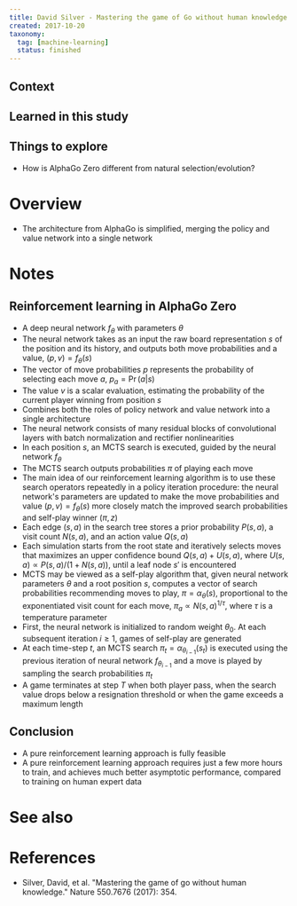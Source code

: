 ```yaml
---
title: David Silver - Mastering the game of Go without human knowledge (2017)
created: 2017-10-20
taxonomy:
  tag: [machine-learning]
  status: finished
---
```


## Context

## Learned in this study

## Things to explore
* How is AlphaGo Zero different from natural selection/evolution?

# Overview
* The architecture from AlphaGo is simplified, merging the policy and value network into a single network

# Notes
## Reinforcement learning in AlphaGo Zero
* A deep neural network $f_\theta$ with parameters $\theta$
* The neural network takes as an input the raw board representation $s$ of the position and its history, and outputs both move probabilities and a value, $(p, v) = f_\theta(s)$
* The vector of move probabilities $p$ represents the probability of selecting each move $a$, $p_a = \Pr(a|s)$
* The value $v$ is a scalar evaluation, estimating the probability of the current player winning from position $s$
* Combines both the roles of policy network and value network into a single architecture
* The neural network consists of many residual blocks of convolutional layers with batch normalization and rectifier nonlinearities
* In each position $s$, an MCTS search is executed, guided by the neural network $f_\theta$
* The MCTS search outputs probabilities $\pi$ of playing each move
* The main idea of our reinforcement learning algorithm is to use these search operators repeatedly in a policy iteration procedure: the neural network's parameters are updated to make the move probabilities and value $(p, v) = f_\theta(s)$ more closely match the improved search probabilities and self-play winner $(\pi, z)$
* Each edge $(s, a)$ in the search tree stores a prior probability $P(s, a)$, a visit count $N(s, a)$, and an action value $Q(s, a)$
* Each simulation starts from the root state and iteratively selects moves that maximizes an upper confidence bound $Q(s, a) + U(s, a)$, where $U(s, a) \propto P(s, a) / (1 + N(s, a))$, until a leaf node $s'$ is encountered
* MCTS may be viewed as a self-play algorithm that, given neural network parameters $\theta$ and a root position $s$, computes a vector of search probabilities recommending moves to play, $\pi = \alpha_\theta(s)$, proportional to the exponentiated visit count for each move, $\pi_a \propto N(s, a)^{1/\tau}$, where $\tau$ is a temperature parameter
* First, the neural network is initialized to random weight $\theta_0$. At each subsequent iteration $i \ge 1$, games of self-play are generated
* At each time-step $t$, an MCTS search $\pi_t = \alpha_{\theta_{i-1}}(s_t)$ is executed using the previous iteration of neural network $f_{\theta_{i-1}}$ and a move is played by sampling the search probabilities $\pi_t$
* A game terminates at step $T$ when both player pass, when the search value drops below a resignation threshold or when the game exceeds a maximum length

## Conclusion
* A pure reinforcement learning approach is fully feasible
* A pure reinforcement learning approach requires just a few more hours to train, and achieves much better asymptotic performance, compared to training on human expert data

# See also

# References
* Silver, David, et al. "Mastering the game of go without human knowledge." Nature 550.7676 (2017): 354.
